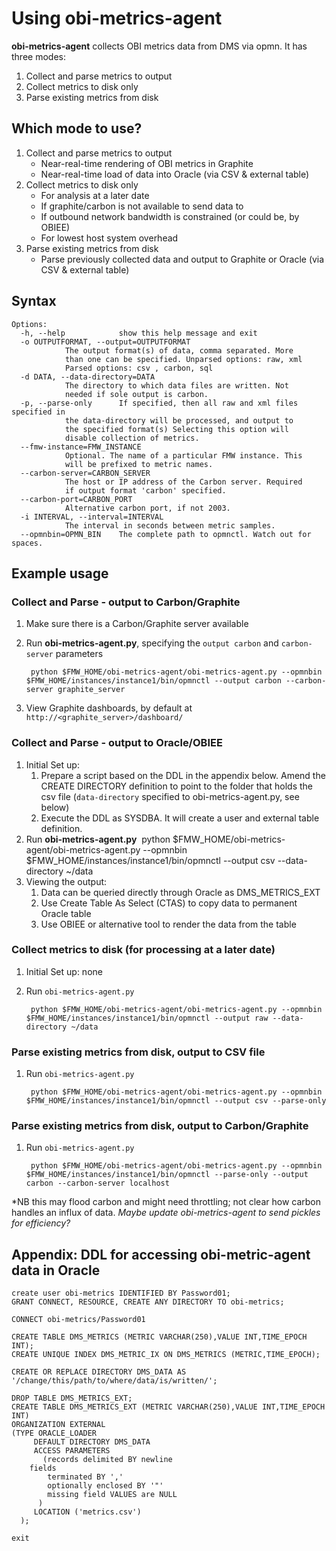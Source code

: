 # Using obi-metrics-agent

**obi-metrics-agent** collects OBI metrics data from DMS via opmn. It has three modes:  

1. Collect and parse metrics to output
2. Collect metrics to disk only
3. Parse existing metrics from disk

## Which mode to use?

1. Collect and parse metrics to output
	* Near-real-time rendering of OBI metrics in Graphite
	* Near-real-time load of data into Oracle (via CSV & external table)
2. Collect metrics to disk only
	* For analysis at a later date
	* If graphite/carbon is not available to send data to
	* If outbound network bandwidth is constrained (or could be, by OBIEE)
	* For lowest host system overhead
3. Parse existing metrics from disk
	* Parse previously collected data and output to Graphite or Oracle (via CSV & external table)

## Syntax

	Options:
	  -h, --help            show this help message and exit
	  -o OUTPUTFORMAT, --output=OUTPUTFORMAT
				The output format(s) of data, comma separated. More
				than one can be specified. Unparsed options: raw, xml
				Parsed options: csv , carbon, sql
	  -d DATA, --data-directory=DATA
				The directory to which data files are written. Not
				needed if sole output is carbon.
	  -p, --parse-only      If specified, then all raw and xml files specified in
				the data-directory will be processed, and output to
				the specified format(s) Selecting this option will
				disable collection of metrics.
	  --fmw-instance=FMW_INSTANCE
				Optional. The name of a particular FMW instance. This
				will be prefixed to metric names.
	  --carbon-server=CARBON_SERVER
				The host or IP address of the Carbon server. Required
				if output format 'carbon' specified.
	  --carbon-port=CARBON_PORT
				Alternative carbon port, if not 2003.
	  -i INTERVAL, --interval=INTERVAL
				The interval in seconds between metric samples.
	  --opmnbin=OPMN_BIN    The complete path to opmnctl. Watch out for spaces.

## Example usage

### Collect and Parse - output to Carbon/Graphite

1. Make sure there is a Carbon/Graphite server available 
3. Run **obi-metrics-agent.py**, specifying the `output carbon` and `carbon-server` parameters

		python $FMW_HOME/obi-metrics-agent/obi-metrics-agent.py --opmnbin $FMW_HOME/instances/instance1/bin/opmnctl --output carbon --carbon-server graphite_server
4. View Graphite dashboards, by default at `http://<graphite_server>/dashboard/`

### Collect and Parse - output to Oracle/OBIEE

1. Initial Set up:
	1. Prepare a script based on the DDL in the appendix below. Amend the CREATE DIRECTORY definition to point to the folder that holds the csv file (`data-directory` specified to obi-metrics-agent.py, see below)
	2. Execute the DDL as SYSDBA. It will create a user and external table definition.
3. Run **obi-metrics-agent.py** 
		python $FMW_HOME/obi-metrics-agent/obi-metrics-agent.py --opmnbin $FMW_HOME/instances/instance1/bin/opmnctl --output csv --data-directory ~/data
4. Viewing the output:
	1. Data can be queried directly through Oracle as DMS_METRICS_EXT
	2. Use Create Table As Select (CTAS) to copy data to permanent Oracle table
	3. Use OBIEE or alternative tool to render the data from the table
		
### Collect metrics to disk (for processing at a later date)
1. Initial Set up: none
3. Run `obi-metrics-agent.py`

		python $FMW_HOME/obi-metrics-agent/obi-metrics-agent.py --opmnbin $FMW_HOME/instances/instance1/bin/opmnctl --output raw --data-directory ~/data

### Parse existing metrics from disk, output to CSV file
1. Run `obi-metrics-agent.py`

		python $FMW_HOME/obi-metrics-agent/obi-metrics-agent.py --opmnbin $FMW_HOME/instances/instance1/bin/opmnctl --output csv --parse-only

### Parse existing metrics from disk, output to Carbon/Graphite
1. Run `obi-metrics-agent.py`
	
		python $FMW_HOME/obi-metrics-agent/obi-metrics-agent.py --opmnbin $FMW_HOME/instances/instance1/bin/opmnctl --parse-only --output carbon --carbon-server localhost 
*NB this may flood carbon and might need throttling; not clear how carbon handles an influx of data. *Maybe update obi-metrics-agent to send pickles for efficiency?*

## Appendix: DDL for accessing obi-metric-agent data in Oracle

	create user obi-metrics IDENTIFIED BY Password01;
	GRANT CONNECT, RESOURCE, CREATE ANY DIRECTORY TO obi-metrics;

	CONNECT obi-metrics/Password01

	CREATE TABLE DMS_METRICS (METRIC VARCHAR(250),VALUE INT,TIME_EPOCH INT);
	CREATE UNIQUE INDEX DMS_METRIC_IX ON DMS_METRICS (METRIC,TIME_EPOCH);

	CREATE OR REPLACE DIRECTORY DMS_DATA AS '/change/this/path/to/where/data/is/written/';

	DROP TABLE DMS_METRICS_EXT;
	CREATE TABLE DMS_METRICS_EXT (METRIC VARCHAR(250),VALUE INT,TIME_EPOCH INT)
	ORGANIZATION EXTERNAL
	(TYPE ORACLE_LOADER
	     DEFAULT DIRECTORY DMS_DATA
	     ACCESS PARAMETERS
	       (records delimited BY newline
		fields
		    terminated BY ','
		    optionally enclosed BY '"'
		    missing field VALUES are NULL
	      )
	     LOCATION ('metrics.csv')
	  );

	exit


